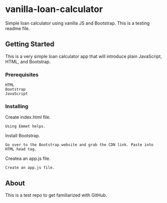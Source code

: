 # vanilla-loan-calculator
Simple loan calculator using vanilla JS and Bootstrap. This is a testing readme file.

## Getting Started
This is a very simple loan calculator app that will introduce plain JavaScript, HTML, and Bootstrap.

### Prerequisites
```
HTML
Bootstrap
JavaScript
```
### Installing
Create index.html file.
```
Using Emmet helps.
```
Install Bootstrap.
```
Go over to the Bootstrap website and grab the CDN link. Paste into HTML head tag.
```
Createa an app.js file.
``` 
Create an app.js file.
```

## About
This is a test repo to get familiarized with GitHub.
